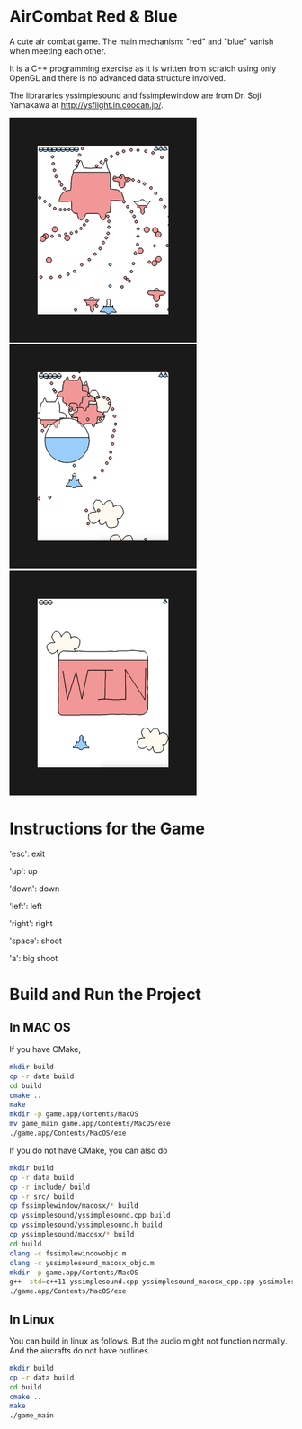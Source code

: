 # AirCombat Red & Blue

A cute air combat game. The main mechanism: "red" and "blue" vanish when meeting each other.

It is a C++ programming exercise as it is written from scratch using only OpenGL and there is no advanced data structure involved.

The librararies yssimplesound and fssimplewindow are from Dr. Soji Yamakawa at http://ysflight.in.coocan.jp/.

<a href="https://youtu.be/-Ko-MaB1-nA"><img src="./thumbnail/aircombat_redblue_thumbnail.png" alt="cla" width="233" height="300" border="50"/></a>
<a href="https://youtu.be/-Ko-MaB1-nA"><img src="./thumbnail/aircombat_redblue_thumbnail1.png" alt="cla" width="233" height="300" border="50"/></a>
<a href="https://youtu.be/-Ko-MaB1-nA"><img src="./thumbnail/aircombat_redblue_thumbnail2.png" alt="cla" width="233" height="300" border="50"/></a>

# Instructions for the Game
'esc':    exit

'up':     up

'down':   down

'left':   left

'right':  right

'space':  shoot

'a':      big shoot

# Build and Run the Project
## In MAC OS
If you have CMake,
```bash
mkdir build
cp -r data build
cd build
cmake ..
make
mkdir -p game.app/Contents/MacOS
mv game_main game.app/Contents/MacOS/exe
./game.app/Contents/MacOS/exe
```

If you do not have CMake, you can also do
``` bash
mkdir build
cp -r data build
cp -r include/ build
cp -r src/ build
cp fssimplewindow/macosx/* build
cp yssimplesound/yssimplesound.cpp build
cp yssimplesound/yssimplesound.h build
cp yssimplesound/macosx/* build
cd build
clang -c fssimplewindowobjc.m
clang -c yssimplesound_macosx_objc.m
mkdir -p game.app/Contents/MacOS
g++ -std=c++11 yssimplesound.cpp yssimplesound_macosx_cpp.cpp yssimplesound_macosx_objc.o fssimplewindowcpp.cpp fssimplewindowobjc.o Bullet.cpp ColorFunction.cpp ColorQuad.cpp Common.cpp ColorCircle.cpp ColorObj.cpp Colored.cpp StringPaser.cpp main.cpp -framework Cocoa -framework OpenGL -o game.app/Contents/MacOS/exe
./game.app/Contents/MacOS/exe
```
## In Linux
You can build in linux as follows. But the audio might not function normally. And the aircrafts do not have outlines.
```bash
mkdir build
cp -r data build
cd build
cmake ..
make
./game_main
```

